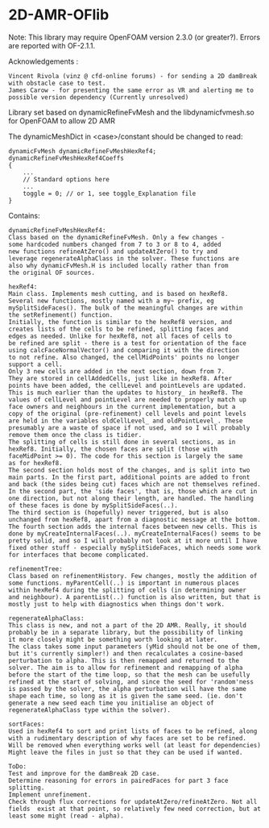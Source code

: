 2D-AMR-OFlib
============

Note: This library may require OpenFOAM version 2.3.0 (or greater?).
Errors are reported with OF-2.1.1.


Acknowledgements : 

	Vincent Rivola (vinz @ cfd-online forums) - for sending a 2D damBreak with obstacle case to test.
	James Carow - for presenting the same error as VR and alerting me to possible version dependency (Currently unresolved)


Library set based on dynamicRefineFvMesh and the libdynamicfvmesh.so for OpenFOAM to allow 2D AMR

The dynamicMeshDict in \<case\>/constant should be changed to read:

	dynamicFvMesh dynamicRefineFvMeshHexRef4;
	dynamicRefineFvMeshHexRef4Coeffs
	{
		...
		// Standard options here
		...
		toggle = 0; // or 1, see toggle_Explanation file
	}

Contains:

	dynamicRefineFvMeshHexRef4:
	Class based on the dynamicRefineFvMesh. Only a few changes - 
	some hardcoded numbers changed from 7 to 3 or 8 to 4, added
	new functions refineAtZero() and updateAtZero() to try and
	leverage regenerateAlphaClass in the solver. These functions are
	also why dynamicFvMesh.H is included locally rather than from
	the original OF sources.

	hexRef4:
	Main class. Implements mesh cutting, and is based on hexRef8.
	Several new functions, mostly named with a my~ prefix, eg
	mySplitSideFaces(). The bulk of the meaningful changes are within
	the setRefinement() function.
	Initially, the function is similar to the hexRef8 version, and
	creates lists of the cells to be refined, splitting faces and 
	edges as needed. Unlike for hexRef8, not all faces of cells to
	be refined are split - there is a test for orientation of the face
	using calcFaceNormalVector() and comparing it with the direction
	to not refine. Also changed, the cellMidPoints' points no longer
	support a cell.
	Only 3 new cells are added in the next section, down from 7.
	They are stored in cellAddedCells, just like in hexRef8. After
	points have been added, the cellLevel and pointLevels are updated.
	This is much earlier than the updates to history_ in hexRef8. The
	values of cellLevel and pointLevel are needed to properly match up
	face owners and neighbours in the current implementation, but a
	copy of the original (pre-refinement) cell levels and point levels
	are held in the variables oldCellLevel_ and oldPointLevel_. These
	presumably are a waste of space if not used, and so I will probably
	remove them once the class is tidier.
	The splitting of cells is still done in several sections, as in
	hexRef8. Initially, the chosen faces are split (those with
	faceMidPoint >= 0). The code for this section is largely the same
	as for hexRef8.
	The second section holds most of the changes, and is split into two
	main parts. In the first part, additional points are added to front
	and back (the sides being cut) faces which are not themselves refined.
	In the second part, the 'side faces', that is, those which are cut in
	one direction, but not along their length, are handled. The handling
	of these faces is done by mySplitSideFaces(..).
	The third section is (hopefully) never triggered, but is also
	unchanged from hexRef8, apart from a diagnostic message at the bottom.
	The fourth section adds the internal faces between new cells. This is
	done by myCreateInternalFaces(..). myCreateInternalFaces() seems to be
	pretty solid, and so I will probably not look at it more until I have
	fixed other stuff - especially mySplitSideFaces, which needs some work
	for interfaces that become complicated.

	refinementTree:
	Class based on refinementHistory. Few changes, mostly the addition of
	some functions. myParentCell(..) is important in numerous places
	within hexRef4 during the splitting of cells (in determining owner 
	and neighbour). A parentList(..) function is also written, but that is
	mostly just to help with diagnostics when things don't work.

	regenerateAlphaClass:
	This class is new, and not a part of the 2D AMR. Really, it should
	probably be in a separate library, but the possibility of linking
	it more closely might be something worth looking at later.
	The class takes some input parameters (yMid should not be one of them,
	but it's currently simpler!) and then recalculates a cosine-based 
	perturbation to alpha. This is then remapped and returned to the
	solver. The aim is to allow for refinement and remapping of alpha
	before the start of the time loop, so that the mesh can be usefully
	refined at the start of solving, and since the seed for 'random'ness
	is passed by the solver, the alpha perturbation will have the same
	shape each time, so long as it is given the same seed. (ie. don't 
	generate a new seed each time you initialise an object of 
	regenerateAlphaClass type within the solver).

	sortFaces:
	Used in hexRef4 to sort and print lists of faces to be refined, along
	with a rudimentary description of why faces are set to be refined.
	Will be removed when everything works well (at least for dependencies)
	Might leave the files in just so that they can be used if wanted.

	ToDo:
	Test and improve for the damBreak 2D case.
	Determine reasoning for errors in pairedFaces for part 3 face
	splitting.
	Implement unrefinement.
	Check through flux corrections for updateAtZero/refineAtZero. Not all 
	fields 	exist at that point, so relatively few need correction, but at
	least some might (read - alpha).
	
